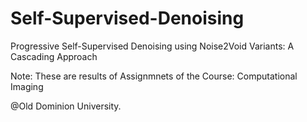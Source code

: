 # Self-Supervised-Denoising
Progressive Self-Supervised Denoising using Noise2Void Variants: A Cascading Approach

Note: These are results of Assignmnets of the Course: Computational Imaging

@Old Dominion University.
